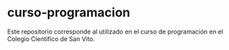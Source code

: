 # curso-programacion
Este repositorio corresponde al utilizado en el curso de programación en el Colegio Científico de San Vito.
